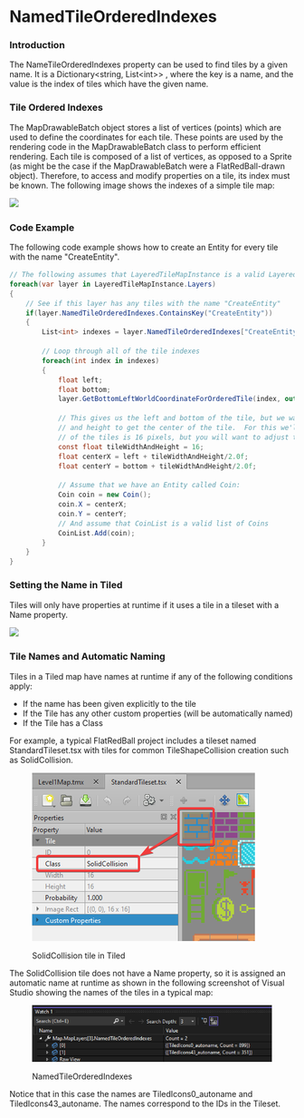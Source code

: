 # NamedTileOrderedIndexes

### Introduction

The NameTileOrderedIndexes property can be used to find tiles by a given name. It is a Dictionary\<string, List\<int>> , where the key is a name, and the value is the index of tiles which have the given name.

### Tile Ordered Indexes

The MapDrawableBatch object stores a list of vertices (points) which are used to define the coordinates for each tile. These points are used by the rendering code in the MapDrawableBatch class to perform efficient rendering. Each tile is composed of a list of vertices, as opposed to a Sprite (as might be the case if the MapDrawableBatch were a FlatRedBall-drawn object). Therefore, to access and modify properties on a tile, its index must be known. The following image shows the indexes of a simple tile map:

![](../../media/2017-01-img\_587f9aa4ce403.png)

### Code Example

The following code example shows how to create an Entity for every tile with the name "CreateEntity".

```csharp
// The following assumes that LayeredTileMapInstance is a valid LayeredTileMap:
foreach(var layer in LayeredTileMapInstance.Layers)
{
    // See if this layer has any tiles with the name "CreateEntity"
    if(layer.NamedTileOrderedIndexes.ContainsKey("CreateEntity"))
    {
        List<int> indexes = layer.NamedTileOrderedIndexes["CreateEntity"];

        // Loop through all of the tile indexes
        foreach(int index in indexes)
        {
            float left;
            float bottom;
            layer.GetBottomLeftWorldCoordinateForOrderedTile(index, out left, out bottom);

            // This gives us the left and bottom of the tile, but we want to add half the width
            // and height to get the center of the tile.  For this we'll assume the width and height
            // of the tiles is 16 pixels, but you will want to adjust this to account for your actual width/height
            const float tileWidthAndHeight = 16;            
            float centerX = left + tileWidthAndHeight/2.0f;
            float centerY = bottom + tileWidthAndHeight/2.0f;

            // Assume that we have an Entity called Coin:
            Coin coin = new Coin();
            coin.X = centerX;
            coin.Y = centerY;
            // And assume that CoinList is a valid list of Coins
            CoinList.Add(coin);
        }
    }
}
```

### Setting the Name in Tiled

Tiles will only have properties at runtime if it uses a tile in a tileset with a Name property.

![](../../media/2016-06-img\_574f970571521.png)

### Tile Names and Automatic Naming

Tiles in a Tiled map have names at runtime if any of the following conditions apply:

* If the name has been given explicitly to the tile
* If the Tile has any other custom properties (will be automatically named)
* If the Tile has a Class

For example, a typical FlatRedBall project includes a tileset named StandardTileset.tsx with tiles for common TileShapeCollision creation such as SolidCollision.

<figure><img src="../../.gitbook/assets/image (3) (1) (1).png" alt=""><figcaption><p>SolidCollision tile in Tiled</p></figcaption></figure>

The SolidCollision tile does not have a Name property, so it is assigned an automatic name at runtime as shown in the following screenshot of Visual Studio showing the names of the tiles in a typical map:

<figure><img src="../../.gitbook/assets/image (1) (1) (1) (1) (1) (1) (1).png" alt=""><figcaption><p>NamedTileOrderedIndexes</p></figcaption></figure>

Notice that in this case the names are TiledIcons0\_autoname and TiledIcons43\_autoname. The names correspond to the IDs in the Tileset.
